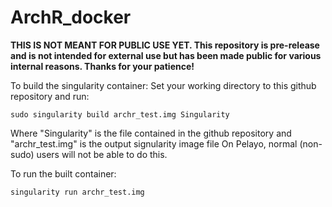 # ArchR_docker

__THIS IS NOT MEANT FOR PUBLIC USE YET. This repository is pre-release and is not intended for external use but has been made public for various internal reasons. Thanks for your patience!__

To build the singularity container:
Set your working directory to this github repository and run:

`sudo singularity build archr_test.img Singularity`

Where "Singularity" is the file contained in the github repository and "archr_test.img" is the output signularity image file
On Pelayo, normal (non-sudo) users will not be able to do this.

To run the built container:

`singularity run archr_test.img`
